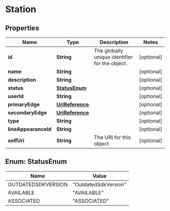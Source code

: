 
# Station

## Properties
Name | Type | Description | Notes
------------ | ------------- | ------------- | -------------
**id** | **String** | The globally unique identifier for the object. |  [optional]
**name** | **String** |  |  [optional]
**description** | **String** |  |  [optional]
**status** | [**StatusEnum**](#StatusEnum) |  |  [optional]
**userId** | **String** |  |  [optional]
**primaryEdge** | [**UriReference**](UriReference.md) |  |  [optional]
**secondaryEdge** | [**UriReference**](UriReference.md) |  |  [optional]
**type** | **String** |  |  [optional]
**lineAppearanceId** | **String** |  |  [optional]
**selfUri** | **String** | The URI for this object |  [optional]


<a name="StatusEnum"></a>
## Enum: StatusEnum
Name | Value
---- | -----
OUTDATEDSDKVERSION | &quot;OutdatedSdkVersion&quot;
AVAILABLE | &quot;AVAILABLE&quot;
ASSOCIATED | &quot;ASSOCIATED&quot;



